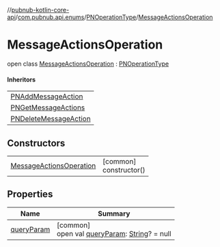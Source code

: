 //[pubnub-kotlin-core-api](../../../../index.md)/[com.pubnub.api.enums](../../index.md)/[PNOperationType](../index.md)/[MessageActionsOperation](index.md)

# MessageActionsOperation

open class [MessageActionsOperation](index.md) : [PNOperationType](../index.md)

#### Inheritors

| |
|---|
| [PNAddMessageAction](../-p-n-add-message-action/index.md) |
| [PNGetMessageActions](../-p-n-get-message-actions/index.md) |
| [PNDeleteMessageAction](../-p-n-delete-message-action/index.md) |

## Constructors

| | |
|---|---|
| [MessageActionsOperation](-message-actions-operation.md) | [common]<br>constructor() |

## Properties

| Name | Summary |
|---|---|
| [queryParam](../query-param.md) | [common]<br>open val [queryParam](../query-param.md): [String](https://kotlinlang.org/api/core/kotlin-stdlib/kotlin/-string/index.html)? = null |
